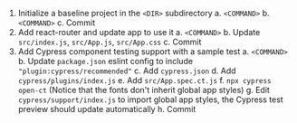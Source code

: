 1. Initialize a baseline project in the `<DIR>` subdirectory
   a. `<COMMAND>`
   b. `<COMMAND>`
   c. Commit <COMMIT>
2. Add react-router and update app to use it
   a. `<COMMAND>`
   b. Update `src/index.js`, `src/App.js`, `src/App.css`
   c. Commit <COMMIT>
3. Add Cypress component testing support with a sample test
   a. `<COMMAND>`
   b. Update `package.json` eslint config to include `"plugin:cypress/recommended"`
   c. Add `cypress.json`
   d. Add `cypress/plugins/index.js`
   e. Add `src/App.spec.ct.js`
   f. `npx cypress open-ct` (Notice that the fonts don't inherit global app styles)
   g. Edit `cypress/support/index.js` to import global app styles, the Cypress test preview should update automatically
   h. Commit <COMMIT>
